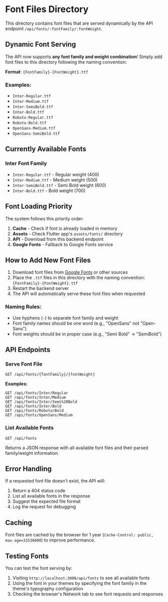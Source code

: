 # Font Files Directory

This directory contains font files that are served dynamically by the API endpoint `/api/fonts/:fontFamily/:fontWeight`.

## Dynamic Font Serving

The API now supports **any font family and weight combination**! Simply add font files to this directory following the naming convention:

**Format**: `{FontFamily}-{FontWeight}.ttf`

### Examples:
- `Inter-Regular.ttf`
- `Inter-Medium.ttf`
- `Inter-SemiBold.ttf`
- `Inter-Bold.ttf`
- `Roboto-Regular.ttf`
- `Roboto-Bold.ttf`
- `OpenSans-Medium.ttf`
- `OpenSans-SemiBold.ttf`

## Currently Available Fonts

### Inter Font Family
- `Inter-Regular.ttf` - Regular weight (400)
- `Inter-Medium.ttf` - Medium weight (500)  
- `Inter-SemiBold.ttf` - Semi Bold weight (600)
- `Inter-Bold.ttf` - Bold weight (700)

## Font Loading Priority

The system follows this priority order:

1. **Cache** - Check if font is already loaded in memory
2. **Assets** - Check Flutter app's `assets/fonts/` directory
3. **API** - Download from this backend endpoint
4. **Google Fonts** - Fallback to Google Fonts service

## How to Add New Font Files

1. Download font files from [Google Fonts](https://fonts.google.com/) or other sources
2. Place the `.ttf` files in this directory with the naming convention: `{FontFamily}-{FontWeight}.ttf`
3. Restart the backend server
4. The API will automatically serve these font files when requested

### Naming Rules:
- Use hyphens (`-`) to separate font family and weight
- Font family names should be one word (e.g., "OpenSans" not "Open-Sans")
- Font weights should be in proper case (e.g., "Semi Bold" → "SemiBold")

## API Endpoints

### Serve Font File
```
GET /api/fonts/{fontFamily}/{fontWeight}
```

**Examples:**
```
GET /api/fonts/Inter/Regular
GET /api/fonts/Inter/Medium
GET /api/fonts/Inter/Semi%20Bold
GET /api/fonts/Inter/Bold
GET /api/fonts/Roboto/Bold
GET /api/fonts/OpenSans/Medium
```

### List Available Fonts
```
GET /api/fonts
```

Returns a JSON response with all available font files and their parsed family/weight information.

## Error Handling

If a requested font file doesn't exist, the API will:
1. Return a 404 status code
2. List all available fonts in the response
3. Suggest the expected file format
4. Log the request for debugging

## Caching

Font files are cached by the browser for 1 year (`Cache-Control: public, max-age=31536000`) to improve performance.

## Testing Fonts

You can test the font serving by:
1. Visiting `http://localhost:3000/api/fonts` to see all available fonts
2. Using the font in your themes by specifying the font family in the theme's typography configuration
3. Checking the browser's Network tab to see font requests and responses
